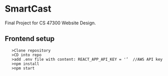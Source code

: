 # SmartCast
Final Project for CS 47300 Website Design.

## Frontend setup

       >Clone repository
       >CD into repo
       >add .env file with content: REACT_APP_API_KEY = '’  //AWS API key
       >npm install
       >npm start
  
